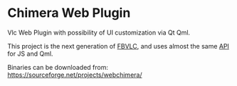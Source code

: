 Chimera Web Plugin
==========

Vlc Web Plugin with possibility of UI customization via Qt Qml.

This project is the next generation of [FBVLC](https://github.com/RSATom/fbvlc), and uses almost the same [API](http://code.google.com/p/fbvlc/wiki/FBVLC_API) for JS and Qml.

Binaries can be downloaded from: https://sourceforge.net/projects/webchimera/
